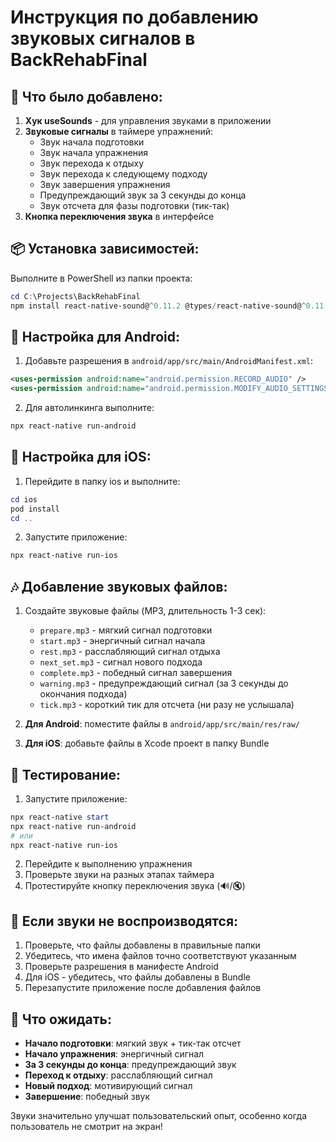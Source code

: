 # Инструкция по добавлению звуковых сигналов в BackRehabFinal

## 🎵 Что было добавлено:

1. **Хук useSounds** - для управления звуками в приложении
2. **Звуковые сигналы** в таймере упражнений:
   - Звук начала подготовки
   - Звук начала упражнения  
   - Звук перехода к отдыху
   - Звук перехода к следующему подходу
   - Звук завершения упражнения
   - Предупреждающий звук за 3 секунды до конца
   - Звук отсчета для фазы подготовки (тик-так)
3. **Кнопка переключения звука** в интерфейсе

## 📦 Установка зависимостей:

Выполните в PowerShell из папки проекта:

```powershell
cd C:\Projects\BackRehabFinal
npm install react-native-sound@^0.11.2 @types/react-native-sound@^0.11.0
```

## 🔧 Настройка для Android:

1. Добавьте разрешения в `android/app/src/main/AndroidManifest.xml`:
```xml
<uses-permission android:name="android.permission.RECORD_AUDIO" />
<uses-permission android:name="android.permission.MODIFY_AUDIO_SETTINGS" />
```

2. Для автолинкинга выполните:
```powershell
npx react-native run-android
```

## 🍎 Настройка для iOS:

1. Перейдите в папку ios и выполните:
```powershell
cd ios
pod install
cd ..
```

2. Запустите приложение:
```powershell
npx react-native run-ios
```

## 🎶 Добавление звуковых файлов:

1. Создайте звуковые файлы (MP3, длительность 1-3 сек):
   - `prepare.mp3` - мягкий сигнал подготовки
   - `start.mp3` - энергичный сигнал начала
   - `rest.mp3` - расслабляющий сигнал отдыха
   - `next_set.mp3` - сигнал нового подхода
   - `complete.mp3` - победный сигнал завершения
   - `warning.mp3` - предупреждающий сигнал (за 3 секунды до окончания подхода)
   - `tick.mp3` - короткий тик для отсчета (ни разу не услышала)

2. **Для Android**: поместите файлы в `android/app/src/main/res/raw/`
3. **Для iOS**: добавьте файлы в Xcode проект в папку Bundle

## 🧪 Тестирование:

1. Запустите приложение:
```powershell
npx react-native start
npx react-native run-android
# или
npx react-native run-ios
```

2. Перейдите к выполнению упражнения
3. Проверьте звуки на разных этапах таймера
4. Протестируйте кнопку переключения звука (🔊/🔇)

## 🔧 Если звуки не воспроизводятся:

1. Проверьте, что файлы добавлены в правильные папки
2. Убедитесь, что имена файлов точно соответствуют указанным
3. Проверьте разрешения в манифесте Android
4. Для iOS - убедитесь, что файлы добавлены в Bundle
5. Перезапустите приложение после добавления файлов

## 📱 Что ожидать:

- **Начало подготовки**: мягкий звук + тик-так отсчет
- **Начало упражнения**: энергичный сигнал
- **За 3 секунды до конца**: предупреждающий звук
- **Переход к отдыху**: расслабляющий сигнал
- **Новый подход**: мотивирующий сигнал
- **Завершение**: победный звук

Звуки значительно улучшат пользовательский опыт, особенно когда пользователь не смотрит на экран!
